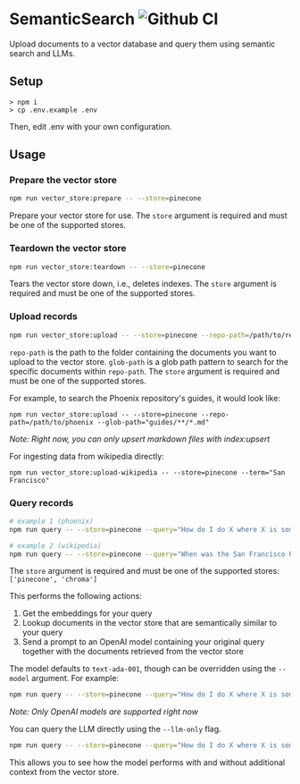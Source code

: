 # SemanticSearch ![Github CI](https://github.com/axilla-io/semanticsearch/workflows/Github%20CI/badge.svg)

Upload documents to a vector database and query them using semantic search and LLMs.

## Setup

```
> npm i
> cp .env.example .env
```

Then, edit .env with your own configuration.

## Usage

### Prepare the vector store

```bash
npm run vector_store:prepare -- --store=pinecone
```

Prepare your vector store for use. The `store` argument is required and must be one of the supported stores.

### Teardown the vector store

```bash
npm run vector_store:teardown -- --store=pinecone
```

Tears the vector store down, i.e., deletes indexes. The `store` argument is required and must be one of the supported stores.

### Upload records

```bash
npm run vector_store:upload -- --store=pinecone --repo-path=/path/to/repo --glob-path="subfolder/**/*.ext"
```

`repo-path` is the path to the folder containing the documents you want to upload to the vector store. `glob-path` is a glob path pattern to search for the specific documents within `repo-path`. The `store` argument is required and must be one of the supported stores.

For example, to search the Phoenix repository's guides, it would look like:

```
npm run vector_store:upload -- --store=pinecone --repo-path=/path/to/phoenix --glob-path="guides/**/*.md"
```

_Note: Right now, you can only upsert markdown files with index:upsert_

For ingesting data from wikipedia directly:

```
npm run vector_store:upload-wikipedia -- --store=pinecone --term="San Francisco"
```

### Query records

```bash
# example 1 (phoenix)
npm run query -- --store=pinecone --query="How do I do X where X is something in my documents?"

# example 2 (wikipedia)
npm run query -- --store=pinecone --query="When was the San Francisco Police Department founded?"
```

The `store` argument is required and must be one of the supported stores: `['pinecone', 'chroma']`

This performs the following actions:

1. Get the embeddings for your query
2. Lookup documents in the vector store that are semantically similar to your query
3. Send a prompt to an OpenAI model containing your original query together with the documents retrieved from the vector store

The model defaults to `text-ada-001`, though can be overridden using the `--model` argument. For example:

```bash
npm run query -- --store=pinecone --query="How do I do X where X is something in my documents?" --model=text-curie-001
```

_Note: Only OpenAI models are supported right now_

You can query the LLM directly using the `--llm-only` flag.

```bash
npm run query -- --store=pinecone --query="How do I do X where X is something in my documents?" --llm-only
```

This allows you to see how the model performs with and without additional context from the vector store.
